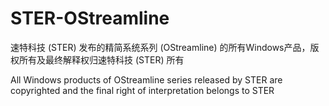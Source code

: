 # STER-OStreamline
速特科技 (STER) 发布的精简系统系列 (OStreamline) 的所有Windows产品，版权所有及最终解释权归速特科技 (STER) 所有

All Windows products of OStreamline series released by STER are copyrighted and the final right of interpretation belongs to STER
